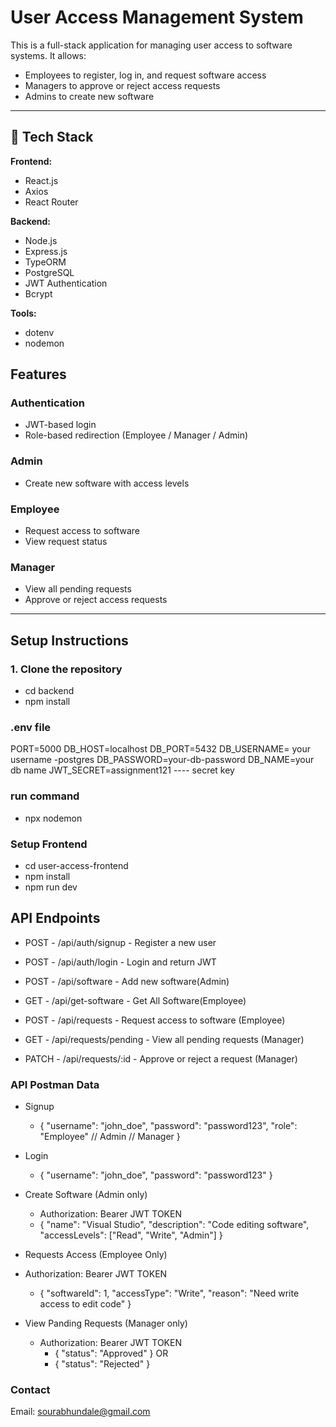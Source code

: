 #  User Access Management System

This is a full-stack application for managing user access to software systems. It allows:

- Employees to register, log in, and request software access
- Managers to approve or reject access requests
- Admins to create new software 

---

## 🚀 Tech Stack

**Frontend:**
- React.js
- Axios
- React Router

**Backend:**
- Node.js
- Express.js
- TypeORM
- PostgreSQL
- JWT Authentication
- Bcrypt

**Tools:**
- dotenv
- nodemon

##  Features

### Authentication
- JWT-based login
- Role-based redirection (Employee / Manager / Admin)

###  Admin
- Create new software with access levels

###  Employee
- Request access to software
- View request status

###  Manager
- View all pending requests
- Approve or reject access requests

---

##  Setup Instructions

### 1. Clone the repository

 - cd backend
 - npm install

### .env file
PORT=5000
DB_HOST=localhost
DB_PORT=5432
DB_USERNAME= your username     -postgres
DB_PASSWORD=your-db-password
DB_NAME=your db name
JWT_SECRET=assignment121 ---- secret key

###  run command 
 - npx nodemon

### Setup Frontend
 - cd user-access-frontend
 - npm install
 - npm run dev


## API Endpoints

 - POST - /api/auth/signup - Register a new user
 - POST - /api/auth/login - 	Login and return JWT
  

 - POST -  /api/software - Add new software(Admin)
 - GET - /api/get-software - Get All Software(Employee)

- POST - /api/requests - Request access to software (Employee)
- GET  - /api/requests/pending - View all pending requests (Manager)
- PATCH - /api/requests/:id - Approve or reject a request (Manager)

### API Postman Data
  - Signup
     - {
  "username": "john_doe",
  "password": "password123",
  "role": "Employee"  // Admin  // Manager
}

- Login
  - {
  "username": "john_doe",
  "password": "password123"
} 

- Create Software (Admin only)
   - Authorization: Bearer JWT TOKEN
   - {
  "name": "Visual Studio",
  "description": "Code editing software",
  "accessLevels": ["Read", "Write", "Admin"]
}

- Requests Access (Employee Only)
 - Authorization: Bearer JWT TOKEN
   - {
  "softwareId": 1,
  "accessType": "Write",
  "reason": "Need write access to edit code"
}

- View Panding Requests (Manager only)
   - Authorization: Bearer JWT TOKEN
       - {
  "status": "Approved"
}
OR
     - {
  "status": "Rejected"
}

### Contact
Email: sourabhundale@gmail.com

